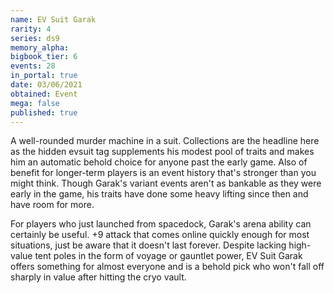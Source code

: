 ```yaml
---
name: EV Suit Garak
rarity: 4
series: ds9
memory_alpha:
bigbook_tier: 6
events: 28
in_portal: true
date: 03/06/2021
obtained: Event
mega: false
published: true
---
```


A well-rounded murder machine in a suit. Collections are the headline here as the hidden evsuit tag supplements his modest pool of traits and makes him an automatic behold choice for anyone past the early game. Also of benefit for longer-term players is an event history that's stronger than you might think. Though Garak's variant events aren't as bankable as they were early in the game, his traits have done some heavy lifting since then and have room for more.

For players who just launched from spacedock, Garak's arena ability can certainly be useful. +9 attack that comes online quickly enough for most situations, just be aware that it doesn't last forever. Despite lacking high-value tent poles in the form of voyage or gauntlet power, EV Suit Garak offers something for almost everyone and is a behold pick who won't fall off sharply in value after hitting the cryo vault.
